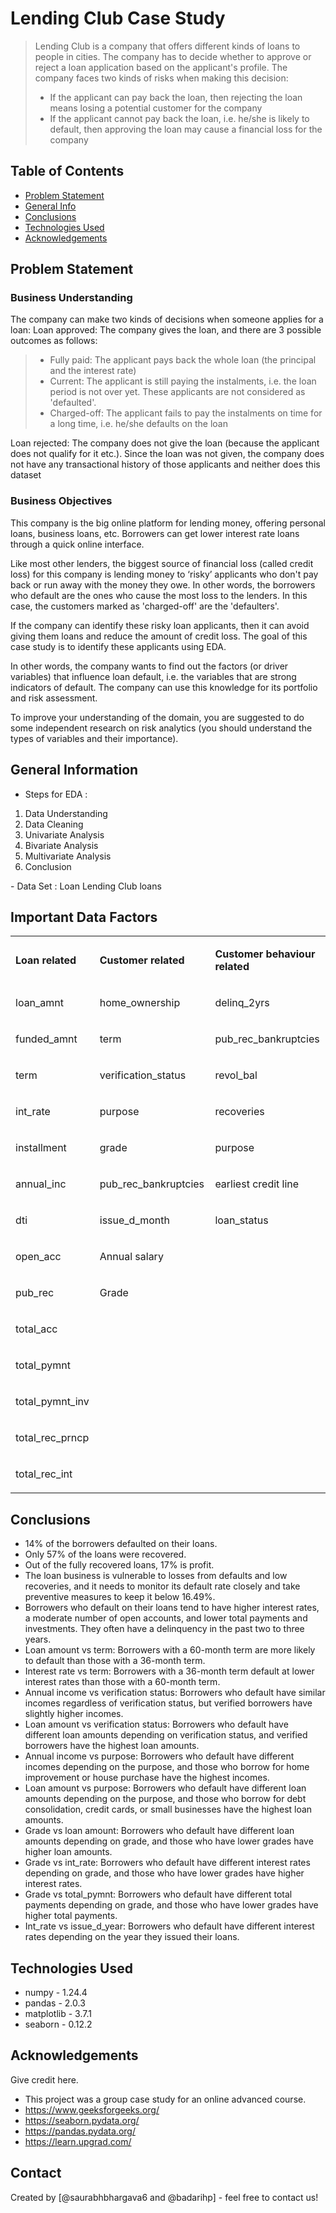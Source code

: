 # Lending Club Case Study
> Lending Club is a company that offers different kinds of loans to people in cities. The company has to decide whether to approve or reject a loan application based on the applicant's profile.
>The company faces two kinds of risks when making this decision:
> * If the applicant can pay back the loan, then rejecting the loan means losing a potential customer for the company
> * If the applicant cannot pay back the loan, i.e. he/she is likely to default, then approving the loan may cause a financial loss for the company


## Table of Contents
* [Problem Statement](#problem-statement)
* [General Info](#general-information)
* [Conclusions](#conclusions)
* [Technologies Used](#technologies-used)
* [Acknowledgements](#acknowledgements)

<!-- You can include any other section that is pertinent to your problem -->

## Problem Statement
### Business Understanding
The company can make two kinds of decisions when someone applies for a loan:
Loan approved: The company gives the loan, and there are 3 possible outcomes as follows:
> * Fully paid: The applicant pays back the whole loan (the principal and the interest rate)
> * Current: The applicant is still paying the instalments, i.e. the loan period is not over yet. These applicants are not considered as 'defaulted'.
> * Charged-off: The applicant fails to pay the instalments on time for a long time, i.e. he/she defaults on the loan

Loan rejected: The company does not give the loan (because the applicant does not qualify for it etc.). Since the loan was not given, the company does not have any transactional history of those applicants and neither does this dataset

### Business Objectives
This company is the big online platform for lending money, offering personal loans, business loans, etc. Borrowers can get lower interest rate loans through a quick online interface.

Like most other lenders, the biggest source of financial loss (called credit loss) for this company is lending money to ‘risky’ applicants who don't pay back or run away with the money they owe. In other words, the borrowers who default are the ones who cause the most loss to the lenders. In this case, the customers marked as 'charged-off' are the 'defaulters'.

If the company can identify these risky loan applicants, then it can avoid giving them loans and reduce the amount of credit loss. The goal of this case study is to identify these applicants using EDA.

In other words, the company wants to find out the factors (or driver variables) that influence loan default, i.e. the variables that are strong indicators of default. The company can use this knowledge for its portfolio and risk assessment.

To improve your understanding of the domain, you are suggested to do some independent research on risk analytics (you should understand the types of variables and their importance).

<!-- You don't have to answer all the questions - just the ones relevant to your project. -->

## General Information
- Steps for EDA :
<ol>
    <li>Data Understanding</li>
    <li>Data Cleaning</li>
    <li>Univariate Analysis</li>
    <li>Bivariate Analysis</li>
    <li>Multivariate Analysis</li>
    <li>Conclusion</li>
</ol>
- Data Set : Loan Lending Club loans 

<!-- You don't have to answer all the questions - just the ones relevant to your project. -->

## Important Data Factors
<table width="889">
<tbody>
<tr>
<td width="237">
<p><strong>Loan related</strong></p>
</td>
<td width="326">
<p><strong>Customer related</strong></p>
</td>
<td width="326">
<p><strong>Customer behaviour related</strong></p>
</td>
</tr>
<tr>
<td width="237">
<p>loan_amnt</p>
</td>
<td width="326">
<p>home_ownership</p>
</td>
<td width="326">
<p>delinq_2yrs</p>
</td>
</tr>
<tr>
<td width="237">
<p>funded_amnt</p>
</td>
<td width="326">
<p>term</p>
</td>
<td width="326">
<p>pub_rec_bankruptcies</p>
</td>
</tr>
<tr>
<td width="237">
<p>term</p>
</td>
<td width="326">
<p>verification_status</p>
</td>
<td width="326">
<p>revol_bal</p>
</td>
</tr>
<tr>
<td width="237">
<p>int_rate</p>
</td>
<td width="326">
<p>purpose</p>
</td>
<td width="326">
<p>recoveries</p>
</td>
</tr>
<tr>
<td width="237">
<p>installment</p>
</td>
<td width="326">
<p>grade</p>
</td>
<td width="326">
<p>purpose</p>
</td>
</tr>
<tr>
<td width="237">
<p>annual_inc</p>
</td>
<td width="326">
<p>pub_rec_bankruptcies</p>
</td>
<td width="326">
<p>earliest credit line</p>
</td>
</tr>
<tr>
<td width="237">
<p>dti</p>
</td>
<td width="326">
<p>issue_d_month</p>
</td>
<td width="326">
<p>loan_status</p>
</td>
</tr>
<tr>
<td width="237">
<p>open_acc</p>
</td>
<td width="326">
<p>Annual salary</p>
</td>
<td width="326">&nbsp;</td>
</tr>
<tr>
<td width="237">
<p>pub_rec</p>
</td>
<td width="326">
<p>Grade</p>
</td>
<td width="326">&nbsp;</td>
</tr>
<tr>
<td width="237">
<p>total_acc</p>
</td>
<td width="326">&nbsp;</td>
<td width="326">&nbsp;</td>
</tr>
<tr>
<td width="237">
<p>total_pymnt</p>
</td>
<td width="326">&nbsp;</td>
<td width="326">&nbsp;</td>
</tr>
<tr>
<td width="237">
<p>total_pymnt_inv</p>
</td>
<td width="326">&nbsp;</td>
<td width="326">&nbsp;</td>
</tr>
<tr>
<td width="237">
<p>total_rec_prncp</p>
</td>
<td width="326">&nbsp;</td>
<td width="326">&nbsp;</td>
</tr>
<tr>
<td width="237">
<p>total_rec_int</p>
</td>
<td width="326">&nbsp;</td>
<td width="326">&nbsp;</td>
</tr>
</tbody>
</table>

## Conclusions
<div>
<ul>
<li>14% of the borrowers defaulted on their loans.</li>
<li>Only 57% of the loans were recovered.</li>
<li>Out of the fully recovered loans, 17% is profit.</li>
<li>The loan business is vulnerable to losses from defaults and low recoveries, and it needs to monitor its default rate closely and take preventive measures to keep it below 16.49%.</li>
<li>Borrowers who default on their loans tend to have higher interest rates, a moderate number of open accounts, and lower total payments and investments. They often have a delinquency in the past two to three years.</li>
<li>Loan amount vs term: Borrowers with a 60-month term are more likely to default than those with a 36-month term.</li>
<li>Interest rate vs term: Borrowers with a 36-month term default at lower interest rates than those with a 60-month term.</li>
<li>Annual income vs verification status: Borrowers who default have similar incomes regardless of verification status, but verified borrowers have slightly higher incomes.</li>
<li>Loan amount vs verification status: Borrowers who default have different loan amounts depending on verification status, and verified borrowers have the highest loan amounts.</li>
<li>Annual income vs purpose: Borrowers who default have different incomes depending on the purpose, and those who borrow for home improvement or house purchase have the highest incomes.</li>
<li>Loan amount vs purpose: Borrowers who default have different loan amounts depending on the purpose, and those who borrow for debt consolidation, credit cards, or small businesses have the highest loan amounts.</li>
<li>Grade vs loan amount: Borrowers who default have different loan amounts depending on grade, and those who have lower grades have higher loan amounts.</li>
<li>Grade vs int_rate: Borrowers who default have different interest rates depending on grade, and those who have lower grades have higher interest rates.</li>
<li>Grade vs total_pymnt: Borrowers who default have different total payments depending on grade, and those who have lower grades have higher total payments.</li>
<li>Int_rate vs issue_d_year: Borrowers who default have different interest rates depending on the year they issued their loans.</li>
</ul>
</div>

<!-- You don't have to answer all the questions - just the ones relevant to your project. -->


## Technologies Used
- numpy - 1.24.4
- pandas - 2.0.3
- matplotlib - 3.7.1
- seaborn - 0.12.2


<!-- As the library versions keep on changing, it is recommended to mention the version of the library used in this project -->

## Acknowledgements
Give credit here.
- This project was a group case study for an online advanced course.
- https://www.geeksforgeeks.org/
- https://seaborn.pydata.org/
- https://pandas.pydata.org/
- https://learn.upgrad.com/


## Contact
Created by [@saurabhbhargava6 and @badarihp] - feel free to contact us!


<!-- Optional -->
<!-- ## License -->
<!-- This project is open source and available under the [... License](). -->

<!-- You don't have to include all sections - just the one's relevant to your project -->
